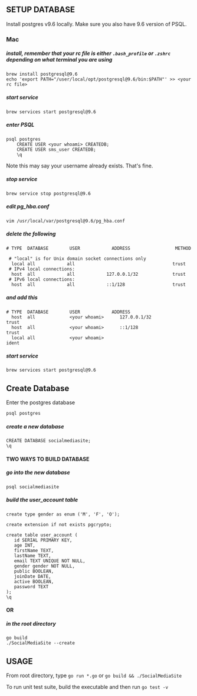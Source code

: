 ## SETUP DATABASE
Install postgres v9.6 locally. Make sure you also
have 9.6 version of PSQL.

### Mac
##### install, remember that your rc file is either `.bash_profile` or `.zshrc` depending on what terminal you are using
```
brew install postgresql@9.6
echo 'export PATH="/user/local/opt/postgresql@9.6/bin:$PATH"' >> <your rc file>
```
##### start service
```
brew services start postgresql@9.6
```
##### enter PSQL
```
psql postgres
    CREATE USER <your whoami> CREATEDB;
    CREATE USER sms_user CREATEDB;
    \q
```
Note this may say your username already exists. That's fine.
##### stop service
```
brew service stop postgresql@9.6
```
##### edit pg_hba.conf
```
vim /usr/local/var/postgresql@9.6/pg_hba.conf
```
##### delete the following
```
# TYPE  DATABASE        USER            ADDRESS                 METHOD

 # "local" is for Unix domain socket connections only
  local all            all                                     trust
 # IPv4 local connections:
  host  all            all            127.0.0.1/32             trust
 # IPv6 local connections:
  host  all            all            ::1/128                  trust
```
##### and add this
```
# TYPE  DATABASE        USER            ADDRESS 
  host  all             <your whoami>      127.0.0.1/32            trust
  host  all             <your whoami>      ::1/128                 trust
  local all             <your whoami>                              ident
```
##### start service
```
brew services start postgresql@9.6
```

## Create Database
Enter the postgres database
```
psql postgres
```
##### create a new database
```
CREATE DATABASE socialmediasite;
\q
```
#### TWO WAYS TO BUILD DATABASE

##### go into the new database
```
psql socialmediasite
```
##### build the user_account table
```
create type gender as enum ('M', 'F', 'O');

create extension if not exists pgcrypto;

create table user_account (
   id SERIAL PRIMARY KEY,
   age INT,
   firstName TEXT,
   lastName TEXT,
   email TEXT UNIQUE NOT NULL,
   gender gender NOT NULL,
   public BOOLEAN,
   joinDate DATE,
   active BOOLEAN,
   password TEXT
);
\q
```
#### OR
##### in the root directory
```
go build
./SocialMediaSite --create
```

## USAGE
From root directory, type `go run *.go` or `go build && ./SocialMediaSite`

To run unit test suite, build the executable and then run `go test -v`